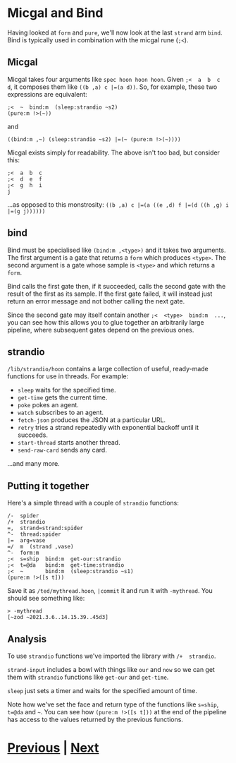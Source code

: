 # Micgal and Bind

Having looked at `form` and `pure`, we'll now look at the last `strand` arm `bind`. Bind is typically used in combination with the micgal rune (`;<`).

## Micgal

Micgal takes four arguments like `spec hoon hoon hoon`. Given `;<  a  b  c  d`, it composes them like `((b ,a) c |=(a d))`. So, for example, these two expressions are equivalent:

```
;<  ~  bind:m  (sleep:strandio ~s2)
(pure:m !>(~))
```

and
```
((bind:m ,~) (sleep:strandio ~s2) |=(~ (pure:m !>(~))))
```

Micgal exists simply for readability. The above isn't too bad, but consider this:

```
;<  a  b  c
;<  d  e  f
;<  g  h  i
j
```
...as opposed to this monstrosity: `((b ,a) c |=(a ((e ,d) f |=(d ((h ,g) i |=(g j))))))`

## bind

Bind must be specialised like `(bind:m ,<type>)` and it takes two arguments. The first argument is a gate that returns a `form` which produces `<type>`. The second argument is a gate whose sample is `<type>` and which returns a `form`.

Bind calls the first gate then, if it succeeded, calls the second gate with the result of the first as its sample. If the first gate failed, it will instead just return an error message and not bother calling the next gate. 

Since the second gate may itself contain another `;<  <type>  bind:m  ...`, you can see how this allows you to glue together an arbitrarily large pipeline, where subsequent gates depend on the previous ones.

## strandio

`/lib/strandio/hoon` contains a large collection of useful, ready-made functions for use in threads. For example:

- `sleep` waits for the specified time.
- `get-time` gets the current time.
- `poke` pokes an agent.
- `watch` subscribes to an agent.
- `fetch-json` produces the JSON at a particular URL.
- `retry` tries a strand repeatedly with exponential backoff until it succeeds.
- `start-thread` starts another thread.
- `send-raw-card` sends any card.

...and many more.

## Putting it together

Here's a simple thread with a couple of `strandio` functions:

```
/-  spider
/+  strandio
=,  strand=strand:spider 
^-  thread:spider 
|=  arg=vase 
=/  m  (strand ,vase) 
^-  form:m
;<  s=ship  bind:m  get-our:strandio
;<  t=@da   bind:m  get-time:strandio
;<  ~       bind:m  (sleep:strandio ~s1)
(pure:m !>([s t]))
```

Save it as `/ted/mythread.hoon`, `|commit` it and run it with `-mythread`. You should see something like:

```
> -mythread
[~zod ~2021.3.6..14.15.39..45d3]
```

## Analysis

To use `strandio` functions we've imported the library with `/+  strandio`.

`strand-input` includes a bowl with things like `our` and `now` so we can get them with `strandio` functions like `get-our` and `get-time`.

`sleep` just sets a timer and waits for the specified amount of time.

Note how we've set the face and return type of the functions like `s=ship`, `t=@da` and `~`. You can see how `(pure:m !>([s t]))` at the end of the pipeline has access to the values returned by the previous functions.

# [Previous](1_thread-fundamentals.md) | [Next](3_success-and-failure.md)
